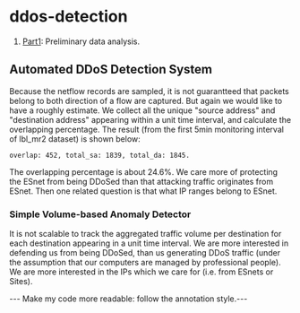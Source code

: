 # ddos-detection

1) [Part1](./readme_part1.md): Preliminary data analysis.

## Automated DDoS Detection System
Because the netflow records are sampled, it is not guarantteed that packets belong to both direction of a flow are captured. But again we would like to have a roughly estimate. We collect all the unique "source address" and "destination address" appearing within a unit time interval, and calculate the overlapping percentage. The result (from the first 5min monitoring interval of lbl_mr2 dataset) is shown below:
```
overlap: 452, total_sa: 1839, total_da: 1845.
```
The overlapping percentage is about 24.6%.
We care more of protecting the ESnet from being DDoSed than that attacking traffic originates from ESnet. Then one related question is that what IP ranges belong to ESnet. 

### Simple Volume-based Anomaly Detector
It is not scalable to track the aggregated traffic volume per destination for each destination appearing in a unit time interval. We are more interested in defending us from being DDoSed, than us generating DDoS traffic (under the assumption that our computers are managed by professional people). We are more interested in the IPs which we care for (i.e. from ESnets or Sites). 

--- Make my code more readable: follow the annotation style.---

